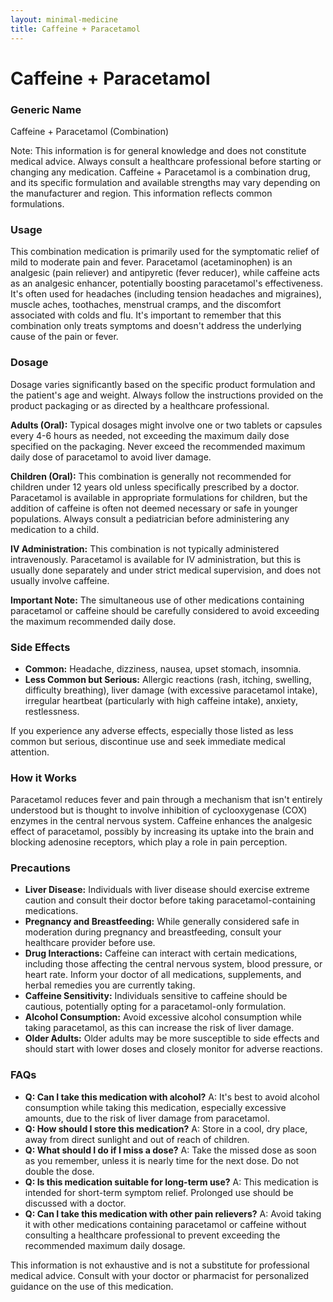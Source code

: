 ```yaml
---
layout: minimal-medicine
title: Caffeine + Paracetamol
---
```


# Caffeine + Paracetamol
### Generic Name
Caffeine + Paracetamol (Combination)

Note:  This information is for general knowledge and does not constitute medical advice. Always consult a healthcare professional before starting or changing any medication.  Caffeine + Paracetamol is a combination drug, and its specific formulation and available strengths may vary depending on the manufacturer and region.  This information reflects common formulations.


### Usage

This combination medication is primarily used for the symptomatic relief of mild to moderate pain and fever.  Paracetamol (acetaminophen) is an analgesic (pain reliever) and antipyretic (fever reducer), while caffeine acts as an analgesic enhancer, potentially boosting paracetamol's effectiveness.  It's often used for headaches (including tension headaches and migraines), muscle aches, toothaches, menstrual cramps, and the discomfort associated with colds and flu.  It's important to remember that this combination only treats symptoms and doesn't address the underlying cause of the pain or fever.


### Dosage

Dosage varies significantly based on the specific product formulation and the patient's age and weight. Always follow the instructions provided on the product packaging or as directed by a healthcare professional.

**Adults (Oral):**  Typical dosages might involve one or two tablets or capsules every 4-6 hours as needed, not exceeding the maximum daily dose specified on the packaging.  Never exceed the recommended maximum daily dose of paracetamol to avoid liver damage.

**Children (Oral):**  This combination is generally not recommended for children under 12 years old unless specifically prescribed by a doctor.  Paracetamol is available in appropriate formulations for children, but the addition of caffeine is often not deemed necessary or safe in younger populations.  Always consult a pediatrician before administering any medication to a child.

**IV Administration:**  This combination is not typically administered intravenously. Paracetamol is available for IV administration, but this is usually done separately and under strict medical supervision, and does not usually involve caffeine.

**Important Note:**  The simultaneous use of other medications containing paracetamol or caffeine should be carefully considered to avoid exceeding the maximum recommended daily dose.


### Side Effects

* **Common:** Headache, dizziness, nausea, upset stomach, insomnia.
* **Less Common but Serious:** Allergic reactions (rash, itching, swelling, difficulty breathing), liver damage (with excessive paracetamol intake),  irregular heartbeat (particularly with high caffeine intake), anxiety, restlessness.

If you experience any adverse effects, especially those listed as less common but serious, discontinue use and seek immediate medical attention.


### How it Works

Paracetamol reduces fever and pain through a mechanism that isn't entirely understood but is thought to involve inhibition of cyclooxygenase (COX) enzymes in the central nervous system.  Caffeine enhances the analgesic effect of paracetamol, possibly by increasing its uptake into the brain and blocking adenosine receptors, which play a role in pain perception.


### Precautions

* **Liver Disease:**  Individuals with liver disease should exercise extreme caution and consult their doctor before taking paracetamol-containing medications.
* **Pregnancy and Breastfeeding:**  While generally considered safe in moderation during pregnancy and breastfeeding, consult your healthcare provider before use.
* **Drug Interactions:**  Caffeine can interact with certain medications, including those affecting the central nervous system, blood pressure, or heart rate.  Inform your doctor of all medications, supplements, and herbal remedies you are currently taking.
* **Caffeine Sensitivity:** Individuals sensitive to caffeine should be cautious, potentially opting for a paracetamol-only formulation.
* **Alcohol Consumption:** Avoid excessive alcohol consumption while taking paracetamol, as this can increase the risk of liver damage.
* **Older Adults:** Older adults may be more susceptible to side effects and should start with lower doses and closely monitor for adverse reactions.


### FAQs

* **Q: Can I take this medication with alcohol?**  A:  It's best to avoid alcohol consumption while taking this medication, especially excessive amounts, due to the risk of liver damage from paracetamol.
* **Q: How should I store this medication?** A: Store in a cool, dry place, away from direct sunlight and out of reach of children.
* **Q: What should I do if I miss a dose?** A: Take the missed dose as soon as you remember, unless it is nearly time for the next dose.  Do not double the dose.
* **Q:  Is this medication suitable for long-term use?** A: This medication is intended for short-term symptom relief.  Prolonged use should be discussed with a doctor.
* **Q: Can I take this medication with other pain relievers?**  A:  Avoid taking it with other medications containing paracetamol or caffeine without consulting a healthcare professional to prevent exceeding the recommended maximum daily dosage.


This information is not exhaustive and is not a substitute for professional medical advice. Consult with your doctor or pharmacist for personalized guidance on the use of this medication.
